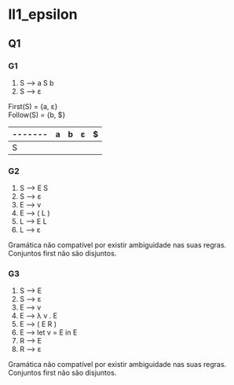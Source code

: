 # ll1_epsilon
## Q1
### G1
1)  S ⟶ a S b
2)  S ⟶ ε

First(S) = {a, ε}  
Follow(S) = {b, $}

------- | a | b | ε | $
------- | - | - | - | -
S       |   |   |   |

### G2
1)  S ⟶ E S
2)  S ⟶ ε
3)  E ⟶ v
4)  E ⟶ ( L )
5)  L ⟶ E L
6)  L ⟶ ε

Gramática não compatível por existir ambiguidade nas suas regras. Conjuntos first não são disjuntos.

### G3
1)  S ⟶ E
2)  S ⟶ ε
3)  E ⟶ v
4)  E ⟶ λ v . E
5)  E ⟶ ( E R )
6)  E ⟶ let v = E in E
7)  R ⟶ E
8)  R ⟶ ε

Gramática não compatível por existir ambiguidade nas suas regras. Conjuntos first não são disjuntos.

